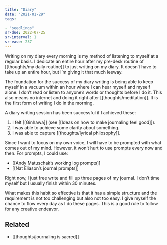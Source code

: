 ```yaml
---
title: "Diary"
date: "2021-01-29"
tags:

- "seedlings"
sr-due: 2022-07-25
sr-interval: 1
sr-ease: 237
---
```


Writing on my diary every morning is my method of listening to myself at a regular basis. I dedicate an entire hour after my pre-desk routine of [[thoughts/my daily routine]] to just writing on my diary. It doesn’t have to take up an entire hour, but I’m giving it that much leeway.

The foundation for the success of my diary writing is being able to keep myself in a vacuum within an hour where I can hear myself and myself alone. I don’t read or listen to anyone’s words or thoughts before I do it. This also means no internet and doing it right after [[thoughts/meditation]]. It is the first form of writing I do in the morning.

A diary writing session has been successful if I achieved these:

1. I felt [[Ginhawa]] (see [[Ideas on how to make journaling feel good]]).
2. I was able to achieve some clarity about something.
3. I was able to capture [[thoughts/lyrical philosophy]].

Since I want to focus on my own voice, I will have to be prompted with what comes out of my mind. However, it won’t hurt to use prompts every now and then. For prompts, I could use:

- [[Andy Matuschak’s working log prompts]]
- [[Nat Eliason’s journal prompts]]

Right now, I just free write and fill up three pages of my journal. I don’t time myself but I usually finish within 30 minutes.

What makes this habit so effective is that it has a simple structure and the requirement is not too challenging but also not too easy. I give myself the chance to flow every day as I do these pages. This is a good rule to follow for any creative endeavor.

## Related

- [[thoughts/journaling is sacred]]